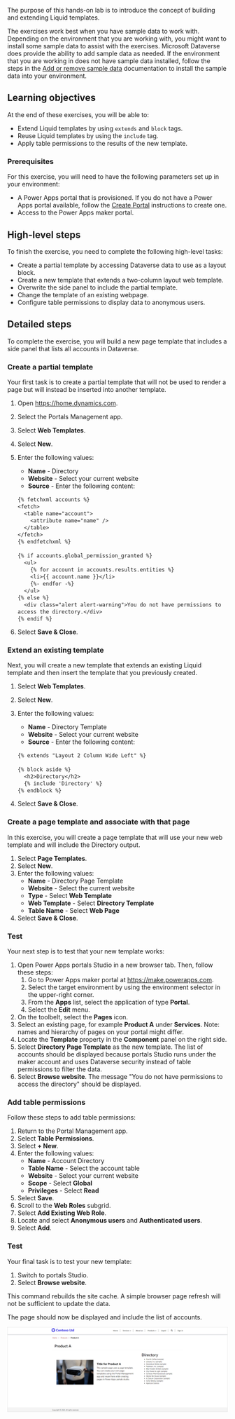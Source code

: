 The purpose of this hands-on lab is to introduce the concept of building and extending Liquid templates.

The exercises work best when you have sample data to work with. Depending on the environment that you are working with, you might want to install some sample data to assist with the exercises. Microsoft Dataverse does provide the ability to add sample data as needed. If the environment that you are working in does not have sample data installed, follow the steps in the [Add or remove sample data](https://docs.microsoft.com/power-platform/admin/add-remove-sample-data) documentation to install the sample data into your environment.

## Learning objectives

At the end of these exercises, you will be able to:

- Extend Liquid templates by using `extends` and `block` tags.
- Reuse Liquid templates by using the `include` tag.
- Apply table permissions to the results of the new template.

### Prerequisites

For this exercise, you will need to have the following parameters set up in your environment:

- A Power Apps portal that is provisioned. If you do not have a Power Apps portal available, follow the [Create Portal](https://docs.microsoft.com/powerapps/maker/portals/create-portal) instructions to create one.
- Access to the Power Apps maker portal.

## High-level steps

To finish the exercise, you need to complete the following high-level tasks:

- Create a partial template by accessing Dataverse data to use as a layout block.
- Create a new template that extends a two-column layout web template.
- Overwrite the side panel to include the partial template.
- Change the template of an existing webpage.
- Configure table permissions to display data to anonymous users.

## Detailed steps

To complete the exercise, you will build a new page template that includes a side panel that lists all accounts in Dataverse.  

### Create a partial template

Your first task is to create a partial template that will not be used to render a page but will instead be inserted into another template.

1. Open https://home.dynamics.com.
2. Select the Portals Management app.
3. Select **Web Templates**.
4. Select **New**.
5. Enter the following values:
   - **Name** - Directory 
   - **Website** - Select your current website
   - **Source** - Enter the following content:

    ```twig
    {% fetchxml accounts %}
    <fetch>
      <table name="account">
        <attribute name="name" />
      </table>
    </fetch>
    {% endfetchxml %}
    
    {% if accounts.global_permission_granted %}
      <ul>
        {% for account in accounts.results.entities %} 
        <li>{{ account.name }}</li>
        {%- endfor -%}
      </ul>
    {% else %}
      <div class="alert alert-warning">You do not have permissions to access the directory.</div>
    {% endif %}
    ```

6. Select **Save & Close**.

### Extend an existing template

Next, you will create a new template that extends an existing Liquid template and then insert the template that you previously created.

1. Select **Web Templates**.
2. Select **New**.
3. Enter the following values:
   - **Name** - Directory Template
   - **Website** - Select your current website
   - **Source** - Enter the following content:

    ```twig
    {% extends "Layout 2 Column Wide Left" %}
    
    {% block aside %}
      <h2>Directory</h2>
      {% include 'Directory' %}
    {% endblock %}
    ```

6. Select **Save & Close**.

### Create a page template and associate with that page

In this exercise, you will create a page template that will use your new web template and will include the Directory output.

1. Select **Page Templates**.
2. Select **New**.
3. Enter the following values:
   - **Name** - Directory Page Template
   - **Website** - Select the current website
   - **Type** - Select **Web Template**
   - **Web Template** - Select **Directory Template**
   - **Table Name** - Select **Web Page**
4. Select **Save & Close**.

### Test

Your next step is to test that your new template works:

1. Open Power Apps portals Studio in a new browser tab. Then, follow these steps:
   1. Go to Power Apps maker portal at https://make.powerapps.com.
   2. Select the target environment by using the environment selector in the upper-right corner.
   3. From the **Apps** list, select the application of type **Portal**.
   4. Select the **Edit** menu.
2. On the toolbelt, select the **Pages** icon.
3. Select an existing page, for example **Product A** under **Services**. Note: names and hierarchy of pages on your portal might differ.
4. Locate the **Template** property in the **Component** panel on the right side.
5. Select **Directory Page Template** as the new template.
   The list of accounts should be displayed because portals Studio runs under the maker account and uses Dataverse security instead of table permissions to filter the data.
6. Select **Browse website**.
   The message "You do not have permissions to access the directory" should be displayed.

### Add table permissions

Follow these steps to add table permissions:

1. Return to the Portal Management app.
2. Select **Table Permissions**.
3. Select **+ New**.
4. Enter the following values:
   - **Name** - Account Directory
   - **Table Name** - Select the account table
   - **Website** - Select your current website
   - **Scope** - Select **Global**
   - **Privileges** - Select **Read**
5. Select **Save**.
6. Scroll to the **Web Roles** subgrid.
7. Select **Add Existing Web Role**.
8. Locate and select **Anonymous users** and **Authenticated users**.
9. Select **Add**.

### Test

Your final task is to test your new template:

1. Switch to portals Studio.
2. Select **Browse website**.

This command rebuilds the site cache. A simple browser page refresh will not be sufficient to update the data.

The page should now be displayed and include the list of accounts.

   ![Site cache rebuilt with page displayed and list of accounts.](../media/build-template.png)
